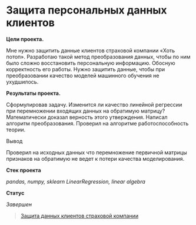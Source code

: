 # Защита персональных данных клиентов

**Цели проекта.**

Мне нужно защитить данные клиентов страховой компании «Хоть потоп». Разработаю такой метод преобразования данных, чтобы по ним было сложно восстановить персональную информацию. Обосную корректность его работы.
Нужно защитить данные, чтобы при преобразовании качество моделей машинного обучения не ухудшилось.

**Результаты проекта.**

Сформулировав задачу.
Изменится ли качество линейной регрессии при перемножении входящих данных на обратимую матрицу?
Математически доказал верность этого утверждения. Написал алгоритм преобразования. Проверил на алгоритме работоспособность теории.

Вывод

Проверил на исходных данных что перемножение первичной матрицы признаков на обратимую не ведет к потери качества моделирования.

**Стек проекта**

_pandas, numpy, sklearn LinearRegression, linear algebra_

**Статус**

_Завершен_
> [Защита данных клиентов страховой компании](https://github.com/Mikhail-9/yandex_projects_praktimum/blob/master/insurance_data_scientist/insurance_data_scientist.ipynb)
